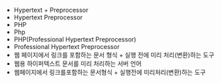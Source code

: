 ﻿- Hypertext + Preprocessor
- Hypertext Preprocessor
- PHP
- Php
- PHP(Professional Hypertext Preprocessor)
- Professional Hypertext Preprocessor
- 웹 페이지에서 링크를 포함하는 문서 형식 + 실행 전에 미리 처리(변환)하는 도구
- 웹용 하이퍼텍스트 문서를 미리 처리하는 서버 언어
- 웹페이지에서 링크를포함하는 문서형식 + 실행전에 미리처리(변환)하는 도구
